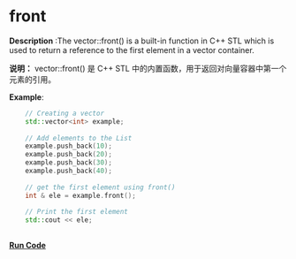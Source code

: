 # front

**Description** :The vector::front() is a built-in function in C++ STL which is used to return a reference to the first element in a vector container.

**说明：** vector::front() 是 C++ STL 中的内置函数，用于返回对向量容器中第一个元素的引用。

**Example**:
```cpp
    // Creating a vector 
    std::vector<int> example; 
  
    // Add elements to the List 
    example.push_back(10); 
    example.push_back(20); 
    example.push_back(30); 
    example.push_back(40); 
  
    // get the first element using front() 
    int & ele = example.front(); 
  
    // Print the first element 
    std::cout << ele; 
 
```
**[Run Code](https://rextester.com/WASUB54049)**
